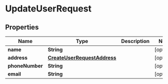 

# UpdateUserRequest


## Properties

| Name | Type | Description | Notes |
|------------ | ------------- | ------------- | -------------|
|**name** | **String** |  |  [optional] |
|**address** | [**CreateUserRequestAddress**](CreateUserRequestAddress.md) |  |  [optional] |
|**phoneNumber** | **String** |  |  [optional] |
|**email** | **String** |  |  [optional] |




